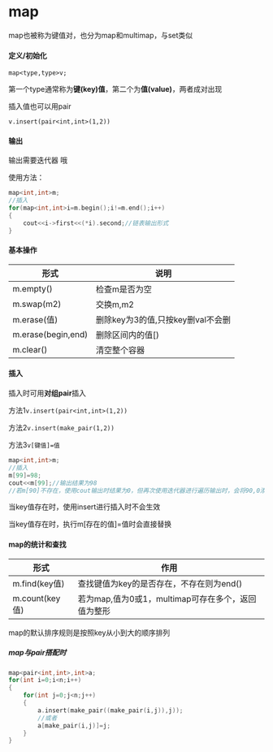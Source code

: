 # map

map也被称为键值对，也分为map和multimap，与set类似

#### 定义/初始化

```map<type,type>v;```

第一个type通常称为**键(key)值**，第二个为**值(value)**，两者成对出现

插入值也可以用pair

```v.insert(pair<int,int>(1,2))```

#### 输出

输出需要迭代器 哦

使用方法：

```c++
map<int,int>m;
//插入
for(map<int,int>i=m.begin();i!=m.end();i++)
{
    cout<<i->first<<(*i).second;//链表输出形式
}
```



#### 基本操作

| 形式               | 说明                              |
| ------------------ | --------------------------------- |
| m.empty()          | 检查m是否为空                     |
| m.swap(m2)         | 交换m,m2                          |
| m.erase(值)        | 删除key为3的值,只按key删val不会删 |
| m.erase(begin,end) | 删除区间内的值[)                  |
|m.clear()|清空整个容器|

#### 插入

插入时可用**对组pair**插入

方法1```v.insert(pair<int,int>(1,2))```

方法2```v.insert(make_pair(1,2))```

方法3```v[键值]=值```

```c++
map<int,int>m;
//插入
m[99]=98;
cout<<m[99];//输出结果为98
//若m[90]不存在，使用cout输出时结果为0，但再次使用迭代器进行遍历输出时，会将90,0添加到m中
```

当key值存在时，使用insert进行插入时不会生效

当key值存在时，执行m[存在的值]=值时会直接替换

#### map的统计和查找

| 形式           | 作用                                               |
| -------------- | -------------------------------------------------- |
| m.find(key值)  | 查找键值为key的是否存在，不存在则为end()           |
| m.count(key值) | 若为map,值为0或1，multimap可存在多个，返回值为整形 |

map的默认排序规则是按照key从小到大的顺序排列

##### map与pair搭配时

```c++
map<pair<int,int>,int>a;
for(int i=0;i<n;i++)
{
    for(int j=0;j<n;j++)
    {
        a.insert(make_pair((make_pair(i,j)),j));
        //或者
        a[make_pair(i,j)]=j;
    }
}
```

